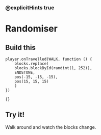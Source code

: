 ### @explicitHints true

# Randomiser

## Build this

```blocks
player.onTravelled(WALK, function () {
    blocks.replace(
    blocks.blockById(randint(1, 252)),
    ENDSTONE,
    pos(-15, -15, -15),
    pos(15, 15, 15)
    )
})
```

```template
{}
```

## Try it!

Walk around and watch the blocks change.